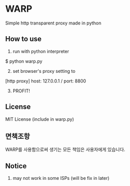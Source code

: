 WARP
====

Simple http transparent proxy made in python

## How to use
1. run with python interpreter

 $ python warp.py

2. set browser's proxy setting to 

 [http proxy] host: 127.0.0.1 / port: 8800

3. PROFIT!

## License
MIT License (include in warp.py)

## 면책조항
WARP를 사용함으로써 생기는 모든 책임은 사용자에게 있습니다.

## Notice
1. may not work in some ISPs (will be fix in later)
